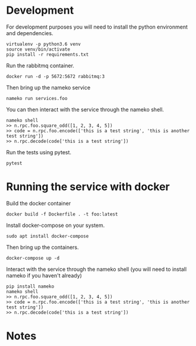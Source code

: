 # Development

For development purposes you will need to install the python environment and dependencies.

    virtualenv -p python3.6 venv
    source venv/bin/activate
    pip install -r requirements.txt

Run the rabbitmq container.

    docker run -d -p 5672:5672 rabbitmq:3

Then bring up the nameko service

    nameko run services.foo

You can then interact with the service through the nameko shell.

    nameko shell
    >> n.rpc.foo.square_odd([1, 2, 3, 4, 5])
    >> code = n.rpc.foo.encode(['this is a test string', 'this is another test string'])
    >> n.rpc.decode(code['this is a test string'])

Run the tests using pytest.

    pytest

# Running the service with docker

Build the docker container

    docker build -f Dockerfile . -t foo:latest

Install docker-compose on your system.

    sudo apt install docker-compose

Then bring up the containers.

    docker-compose up -d

Interact with the service through the nameko shell (you will need to install nameko if you haven't already)

    pip install nameko
    nameko shell
    >> n.rpc.foo.square_odd([1, 2, 3, 4, 5])
    >> code = n.rpc.foo.encode(['this is a test string', 'this is another test string'])
    >> n.rpc.decode(code['this is a test string'])

# Notes
